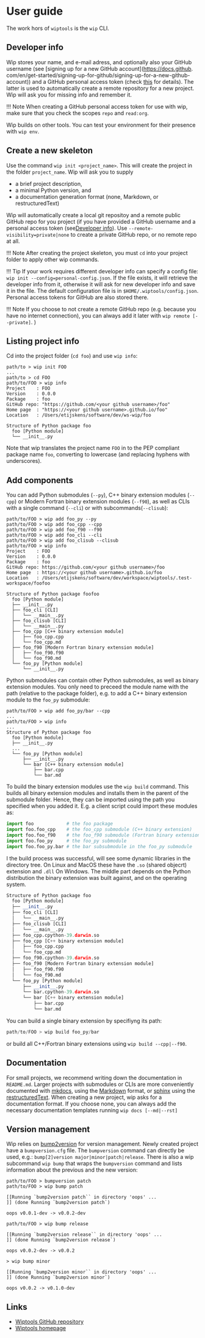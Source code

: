 # User guide

The work hors of `wiptools` is the `wip` CLI.

## Developer info

Wip stores your name, and e-mail adress, and optionally also your GitHub username
(see [signing up for a new GitHub account](https://docs.github.
com/en/get-started/signing-up-for-github/signing-up-for-a-new-github-account))
and a GitHub personal access token (check 
[this](https://docs.github.com/en/authentication/keeping-your-account-and-data-secure/managing-your-personal-access-tokens#creating-a-personal-access-token-classic)
for details). The latter is used to automatically create a remote repository for a 
new project. Wip will ask you for missing info and remember it.

!!! Note 
    When creating a GitHub personal access token for use with wip, make sure that 
    you check the scopes `repo` and `read:org`.

Wip builds on other tools. You can test your environment for their presence with 
`wip env`.

## Create a new skeleton 

Use the command `wip init <project_name>`. This will create the project in the folder 
`project_name`. Wip will ask you to supply 

- a brief project description, 
- a minimal Python version, and
- a documentation generation format (none, Markdown, or restructuredText) 

Wip will automatically create a local git repositoy and a remote public GitHub repo 
for you project (if you have provided a GitHub username and a personal access token 
(see[Developer info](#developer-info)). Use `--remote-visibility=private|none` to 
create a private GitHub repo, or no remote repo at all. 

!!! Note
    After creating the project skeleton, you must `cd` into your project folder to 
    apply other wip commands.

!!! Tip
    If your work requires different developer info can specify a config file: 
    `wip init --config=personal-config.json`. If the file exists, it will retrieve 
    the developer info from it, otherwise it will ask for new developer info and 
    save it in the file. The default configuration file is in 
    `$HOME/.wiptools/config.json`. Personal access tokens for GitHub are also stored 
    there.

!!! Note
    If you choose to not create a remote GitHub repo (e.g. because you have no 
    internet connection), you can always add it later with `wip remote [--private]`.
) 


## Listing project info

Cd into the project folder (`cd foo`) and use `wip info`:

```shell
path/to > wip init FOO
...
path/to > cd FOO
path/to/FOO > wip info
Project    : FOO
Version    : 0.0.0
Package    : foo
GitHub repo: "https://github.com/<your github username>/foo"
Home page  : "https://<your github username>.github.io/foo"
Location   : /Users/etijskens/software/dev/ws-wip/foo

Structure of Python package foo
  foo [Python module]
  └── __init__.py
```
Note that wip translates the project name `FOO` in to the PEP compliant package name
`foo`, converting to lowercase (and replacing hyphens with underscores).

## Add components

You can add Python submodules (`--py`), C++ binary extension modules (`--cpp`) or 
Modern Fortran binary extension modules (`--f90`), as well as CLIs with a single 
command (`--cli`) or with subcommands(`--clisub`):

```shell
path/to/FOO > wip add foo_py --py
path/to/FOO > wip add foo_cpp --cpp
path/to/FOO > wip add foo_f90 --f90
path/to/FOO > wip add foo_cli --cli
path/to/FOO > wip add foo_clisub --clisub
path/to/FOO > wip info
Project    : FOO
Version    : 0.0.0
Package    : foo
GitHub repo: https://github.com/<your github username>/foo
Home page  : https://<your github username>.github.io/foo
Location   : /Users/etijskens/software/dev/workspace/wiptools/.test-workspace/foofoo

Structure of Python package foofoo
  foo [Python module]
  ├── __init__.py
  ├── foo_cli [CLI]
  │   └── __main__.py
  ├── foo_clisub [CLI]
  │   └── __main__.py
  ├── foo_cpp [C++ binary extension module]
  │   ├── foo_cpp.cpp
  │   └── foo_cpp.md
  ├── foo_f90 [Modern Fortran binary extension module]
  │   ├── foo_f90.f90
  │   └── foo_f90.md
  └── foo_py [Python module]
      └── __init__.py
```

Python submodules can contain other Python submodules, as well as binary extension
modules. You only need to preceed the module name with the path (relative to the 
package folder), e.g. to add a C++ binary extension module to the `foo_py` submodule:

```shell
path/to/FOO > wip add foo_py/bar --cpp
...
path/to/FOO > wip info
...
Structure of Python package foo
  foo [Python module]
  ├── __init__.py
  ...
  └── foo_py [Python module]
      ├── __init__.py
      └── bar [C++ binary extension module]
          ├── bar.cpp
          └── bar.md
```

To build the binary extension modules use the `wip build` command. This builds all
binary extension modules and installs them in the parent of the submodule folder. 
Hence, they can be imported using the path you specified when you added it. E.g. a
client script could import these modules as:

```python
import foo            # the foo package
import foo.foo_cpp    # the foo_cpp submodule (C++ binary extension) 
import foo.foo_f90    # the foo_f90 submodule (Fortran binary extension)
import foo.foo_py     # the foo_py submodule
import foo.foo_py.bar # the bar subsubmodule in the foo_py submodule
``` 

I the build process was successful, will see some dynamic libraries in the directory 
tree. On Linux and MacOS these have the `.so` (shared objecrt) extension and `.dll` 
On Windows. The middle part depends on the Python distribution the binary extension 
was built against, and on the operating system. 

```python
Structure of Python package foo
  foo [Python module]
  ├── __init__.py
  ├── foo_cli [CLI]
  │   └── __main__.py
  ├── foo_clisub [CLI]
  │   └── __main__.py
  ├── foo_cpp.cpython-39.darwin.so
  ├── foo_cpp [C++ binary extension module]
  │   ├── foo_cpp.cpp
  │   └── foo_cpp.md
  ├── foo_f90.cpython-39.darwin.so
  ├── foo_f90 [Modern Fortran binary extension module]
  │   ├── foo_f90.f90
  │   └── foo_f90.md
  └── foo_py [Python module]
      ├── __init__.py
      └── bar.cpython-39.darwin.so
      └── bar [C++ binary extension module]
          ├── bar.cpp
          └── bar.md
```

You can build a single binary extension by specifiyng its path:

```python
path/to/FOO > wip build foo_py/bar
```
or build all C++/Fortran binary extensions using `wip build --cpp|--f90`.

## Documentation

For small projects, we recommend writing down the documentation in `README.md`. 
Larger projects with submodules or CLIs are more conveniently documented with 
[mkdocs](https://mkdocs.org), using the [Markdown](https://www.markdownguide.org) 
format, or [sphinx](https//sphinx-doc.org) using the 
[restructuredText](https://www.sphinx-doc.org/en/master/usage/restructuredtext/index.html). 
When creating a new project, wip asks for a documentation format. If you choose none, 
you can always add the necessary documentation templates running `wip docs [--md|--rst]`

## Version management

Wip relies on [bump2version](https://pypi.org/project/bump2version/) for version 
management. Newly created project have a `bumpversion.cfg` file. The `bumpversion` 
command can directly be used, e.g.: `bump[2]version major|minor|patch|release`. 
There is also a wip subcommand `wip bump` that wraps the `bumpversion` command and 
lists information about the previous and the new version:

```shell
path/to/FOO > bumpversion patch
path/to/FOO > wip bump patch

[[Running `bump2version patch`` in directory 'oops' ...
]] (done Running `bump2version patch`)

oops v0.0.1-dev -> v0.0.2-dev

path/to/FOO > wip bump release

[[Running `bump2version release`` in directory 'oops' ...
]] (done Running `bump2version release`)

oops v0.0.2-dev -> v0.0.2

> wip bump minor

[[Running `bump2version minor`` in directory 'oops' ...
]] (done Running `bump2version minor`)

oops v0.0.2 -> v0.1.0-dev
```

## Links

 - [Wiptools GitHub repository](https://github.com/etijskens/fp=)
 - [Wiptools homepage](https://etijskens.github.io/wiptools)
